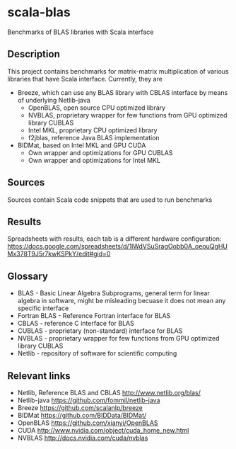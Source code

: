 # scala-blas
Benchmarks of BLAS libraries with Scala interface

## Description
This project contains benchmarks for matrix-matrix multiplication of various libraries that have Scala interface. Currently, they are 
  - Breeze, which can use any BLAS library with CBLAS interface by means of underlying Netlib-java
    - OpenBLAS, open source CPU optimized library
    - NVBLAS, proprietary wrapper for few functions from GPU optimized library CUBLAS
    - Intel MKL, proprietary CPU optimized library
    - f2jblas, reference Java BLAS implementation
  - BIDMat, based on Intel MKL and GPU CUDA
    - Own wrapper and optimizations for GPU CUBLAS
    - Own wrapper and optimizations for Intel MKL

## Sources
Sources contain Scala code snippets that are used to run benchmarks

## Results
Spreadsheets with results, each tab is a different hardware configuration:
https://docs.google.com/spreadsheets/d/1lWdVSuSragOobb0A_oeouQgHUMx378T9J5r7kwKSPkY/edit#gid=0

## Glossary
  - BLAS - Basic Linear Algebra Subprograms, general term for linear algebra in software, might be misleading becuase it does not mean any specific interface
  - Fortran BLAS - Reference Fortran interface for BLAS
  - CBLAS - reference C interface for BLAS
  - CUBLAS - proprietary (non-standard) interface for BLAS
  - NVBLAS - proprietary wrapper for few functions from GPU optimized library CUBLAS
  - Netlib - repository of software for scientific computing 

## Relevant links
  - Netlib, Reference BLAS and CBLAS http://www.netlib.org/blas/
  - Netlib-java https://github.com/fommil/netlib-java
  - Breeze https://github.com/scalanlp/breeze
  - BIDMat https://github.com/BIDData/BIDMat/
  - OpenBLAS https://github.com/xianyi/OpenBLAS
  - CUDA http://www.nvidia.com/object/cuda_home_new.html
  - NVBLAS http://docs.nvidia.com/cuda/nvblas
